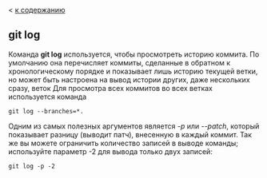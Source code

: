 < [к содержанию](./readme.md)

## git log

Команда  **git log** используется, чтобы просмотреть историю коммита.
По умолчанию она перечисляет коммиты, сделанные  в обратном к хронологическому порядке и показывает лишь историю текущей ветки, но может быть настроена на вывод истории других, даже нескольких сразу, веток
 Для просмотра всех коммитов во всех ветках используется команда 
 
```bash=
git log --branches=*.
```

Одним из самых полезных аргументов является _-p_ или _--patch_, который показывает разницу (выводит патч), внесенную в каждый коммит. Так же вы можете ограничить количество записей в выводе команды; используйте параметр -2 для вывода только двух записей:

```bash=
git log -p -2
```


